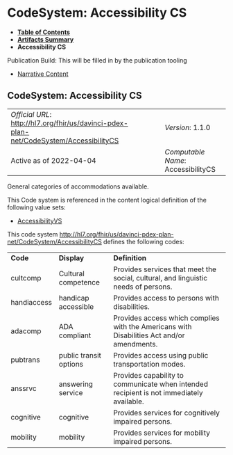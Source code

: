 # CodeSystem: Accessibility CS

* [**Table of Contents**](toc.html)
* [**Artifacts Summary**](artifacts.html)
* **Accessibility CS**

Publication Build: This will be filled in by the publication tooling

* [Narrative Content](#)

## CodeSystem: Accessibility CS

|  |  |  |  |  |
| --- | --- | --- | --- | --- |
| *Official URL*: http://hl7.org/fhir/us/davinci-pdex-plan-net/CodeSystem/AccessibilityCS | | | | *Version*: 1.1.0 |
| Active as of 2022-04-04 | | | | *Computable Name*: AccessibilityCS |

General categories of accommodations available.

This Code system is referenced in the content logical definition of the following value sets:

* [AccessibilityVS](ValueSet-AccessibilityVS.html)

This code system http://hl7.org/fhir/us/davinci-pdex-plan-net/CodeSystem/AccessibilityCS defines the following codes:

|  |  |  |
| --- | --- | --- |
| **Code** | **Display** | **Definition** |
| cultcomp | Cultural competence | Provides services that meet the social, cultural, and linguistic needs of persons. |
| handiaccess | handicap accessible | Provides access to persons with disabilities. |
| adacomp | ADA compliant | Provides access which complies with the Americans with Disabilities Act and/or amendments. |
| pubtrans | public transit options | Provides access using public transportation modes. |
| anssrvc | answering service | Provides capability to communicate when intended recipient is not immediately available. |
| cognitive | cognitive | Provides services for cognitively impaired persons. |
| mobility | mobility | Provides services for mobility impaired persons. |